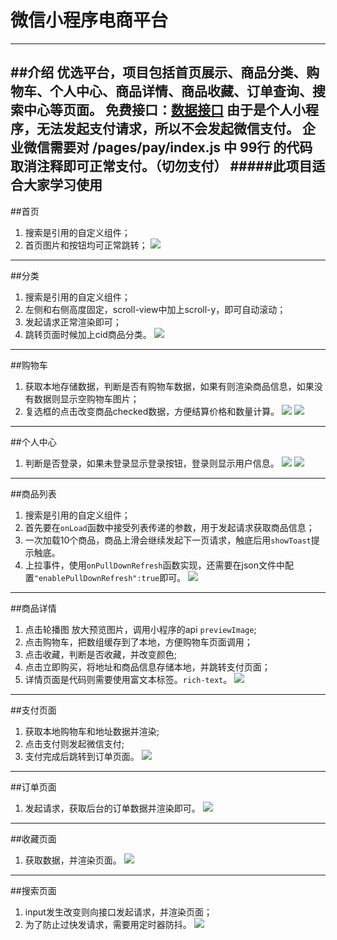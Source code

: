 # 微信小程序电商平台
---
##介绍
优选平台，项目包括首页展示、商品分类、购物车、个人中心、商品详情、商品收藏、订单查询、搜索中心等页面。
免费接口：[数据接口](https://www.showdoc.com.cn/128719739414963/2513235043485226)
由于是个人小程序，无法发起支付请求，所以不会发起微信支付。
企业微信需要对 **/pages/pay/index.js** 中 **99行** 的代码取消注释即可正常支付。（切勿支付）
#####此项目适合大家学习使用
---
##首页
1. 搜索是引用的自定义组件；
2. 首页图片和按钮均可正常跳转；
![](icons/images/index.png)
---
##分类
1. 搜索是引用的自定义组件；
2. 左侧和右侧高度固定，scroll-view中加上scroll-y，即可自动滚动；
3. 发起请求正常渲染即可；
4. 跳转页面时候加上cid商品分类。
![](icons/images/category.png)
---
##购物车
1. 获取本地存储数据，判断是否有购物车数据，如果有则渲染商品信息，如果没有数据则显示空购物车图片；
2. 复选框的点击改变商品checked数据，方便结算价格和数量计算。
![](icons/images/cart01.png)
![](icons/images/cart02.png)
---
##个人中心
1. 判断是否登录，如果未登录显示登录按钮，登录则显示用户信息。
![](icons/images/login01.png)
![](icons/images/login02.png)
---
##商品列表
1. 搜索是引用的自定义组件；
2. 首先要在`onLoad`函数中接受列表传递的参数，用于发起请求获取商品信息；
3. 一次加载10个商品，商品上滑会继续发起下一页请求，触底后用`showToast`提示触底。
4. 上拉事件，使用`onPullDownRefresh`函数实现，还需要在json文件中配置`"enablePullDownRefresh":true`即可。
![](icons/images/goods_list.png)
---
##商品详情
1. 点击轮播图 放大预览图片，调用小程序的api `previewImage`;
2. 点击购物车，把数组缓存到了本地，方便购物车页面调用；
3. 点击收藏，判断是否收藏，并改变颜色;
4. 点击立即购买，将地址和商品信息存储本地，并跳转支付页面；
5. 详情页面是代码则需要使用富文本标签。`rich-text`。
![](icons/images/goods_detail.png)
---
##支付页面
1. 获取本地购物车和地址数据并渲染;
2. 点击支付则发起微信支付;
3. 支付完成后跳转到订单页面。
![](icons/images/pay.png)
---
##订单页面
1. 发起请求，获取后台的订单数据并渲染即可。
![](icons/images/order.png)
---
##收藏页面
1. 获取数据，并渲染页面。
![](icons/images/collect.png)
---
##搜索页面
1. input发生改变则向接口发起请求，并渲染页面；
2. 为了防止过快发请求，需要用定时器防抖。
![](icons/images/search.png)
